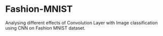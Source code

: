 # Fashion-MNIST
Analysing different effects of Convolution Layer with Image classification using CNN on Fashion MNIST dataset.
